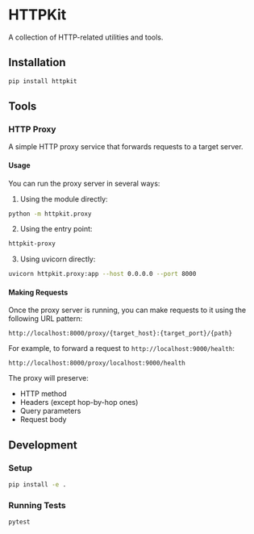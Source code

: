 # HTTPKit

A collection of HTTP-related utilities and tools.

## Installation

```bash
pip install httpkit
```

## Tools

### HTTP Proxy

A simple HTTP proxy service that forwards requests to a target server.

#### Usage

You can run the proxy server in several ways:

1. Using the module directly:

```bash
python -m httpkit.proxy
```

2. Using the entry point:

```bash
httpkit-proxy
```

3. Using uvicorn directly:

```bash
uvicorn httpkit.proxy:app --host 0.0.0.0 --port 8000
```

#### Making Requests

Once the proxy server is running, you can make requests to it using the following URL pattern:

```
http://localhost:8000/proxy/{target_host}:{target_port}/{path}
```

For example, to forward a request to `http://localhost:9000/health`:

```
http://localhost:8000/proxy/localhost:9000/health
```

The proxy will preserve:
- HTTP method
- Headers (except hop-by-hop ones)
- Query parameters
- Request body

## Development

### Setup

```bash
pip install -e .
```

### Running Tests

```bash
pytest
```